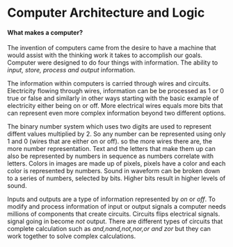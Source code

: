 # Computer Architecture and Logic

#### What makes a computer?

The invention of computers came from the desire to have a machine that would assist with the thinking work it takes to accomplish our goals. Computer were designed to do four things with information. The ability to *input, store, process and output* information.

The information within computers is carried through wires and circuits. Electricity flowing through wires, information can be be processed as 1 or 0 true or false and similarly in other ways starting with the basic example of electricity either being on or off. More electrical wires equals more bits that can represent even more complex information beyond two different options. 

The binary number system which uses two digits are used to represent diffent values multiplied by 2. So any number can be represented using only 1 and 0 (wires that are either on or off). so the more wires there are, the more number representation. Text and the letters that make them up can also be represented by numbers in sequence as numbers correlate with letters. Colors in images are made up of pixels, pixels have a color and each color is represented by numbers. Sound in waveform can be broken down to a series of numbers, selected by bits. Higher bits result in higher levels of sound.

Inputs and outputs are a type of information represented by *on* or *off*. To modify and process information of input or output signals a computer needs millions of components that create circuits. Circuits flips electrical signals. signal going in become *not* output. There are different types of circuits that complete calculation such as *and,nand,not,nor,or and zor* but they can work together to solve complex calculations.





